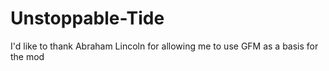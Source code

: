 # Unstoppable-Tide
I'd like to thank Abraham Lincoln for allowing me to use GFM as a basis for the mod
